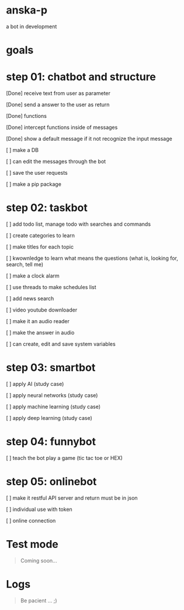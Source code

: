 # anska-p

a bot in development

# goals

# step 01: chatbot and structure

 [Done] receive text from user as parameter
 
 [Done] send a answer to the user as return 
 
 [Done] functions
 
 [Done] intercept functions inside of messages
 
 [Done] show a default message if it not recognize the input message

 [ ] make a DB

 [ ] can edit the messages through the bot

 [ ] save the user requests
 
 [ ] make a pip package

 # step 02: taskbot

 [ ] add todo list, manage todo with searches and commands

 [ ] create categories to learn

 [ ] make titles for each topic

 [ ] kwownledge to learn what means the questions  (what is, looking for, search, tell me)

 [ ] make a clock alarm 

 [ ] use threads to make schedules list

 [ ] add news search

 [ ] video youtube downloader
 
 [ ] make it an audio reader
 
 [ ] make the answer in audio

 [ ] can create, edit and save system variables

 # step 03: smartbot

 [ ] apply AI (study case)

 [ ] apply neural networks (study case)

 [ ] apply machine learning (study case)

 [ ] apply deep learning (study case)

 # step 04: funnybot

 [ ] teach the bot play a game (tic tac toe or HEX)

 # step 05: onlinebot

 [ ] make it restful API server and return must be in json
 
 [ ] individual use with token
 
 [ ] online connection
 
 # Test mode
 
 > Coming soon...
 
 # Logs
 
 > Be pacient ... ;)
